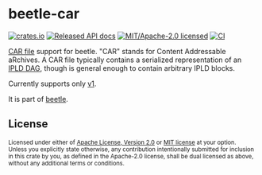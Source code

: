 # beetle-car

[![crates.io](https://img.shields.io/crates/v/beetle-car.svg?style=flat-square)](https://crates.io/crates/beetle-car)
[![Released API docs](https://img.shields.io/docsrs/beetle-car?style=flat-square)](https://docs.rs/beetle-car)
[![MIT/Apache-2.0 licensed](https://img.shields.io/crates/l/beetle-car?style=flat-square)](../LICENSE-MIT)
[![CI](https://img.shields.io/github/workflow/status/n0-computer/beetle/Continuous%20integration?style=flat-square)](https://github.com/n0-computer/beetle/actions?query=workflow%3A%22Continuous+integration%22)

[CAR file](https://ipld.io/specs/transport/car/) support for beetle. "CAR" stands
for Content Addressable aRchives. A CAR file typically contains a serialized
representation of an [IPLD
DAG](https://docs.ipfs.tech/concepts/merkle-dag/#merkle-directed-acyclic-graphs-dags),
though is general enough to contain arbitrary IPLD blocks.

Currently supports only [v1](https://ipld.io/specs/transport/car/carv1/).

It is part of [beetle](https://github.com/n0-computer/beetle).

## License

<sup>
Licensed under either of <a href="LICENSE-APACHE">Apache License, Version
2.0</a> or <a href="LICENSE-MIT">MIT license</a> at your option.
</sup>

<br/>

<sub>
Unless you explicitly state otherwise, any contribution intentionally submitted
for inclusion in this crate by you, as defined in the Apache-2.0 license, shall
be dual licensed as above, without any additional terms or conditions.
</sub>

